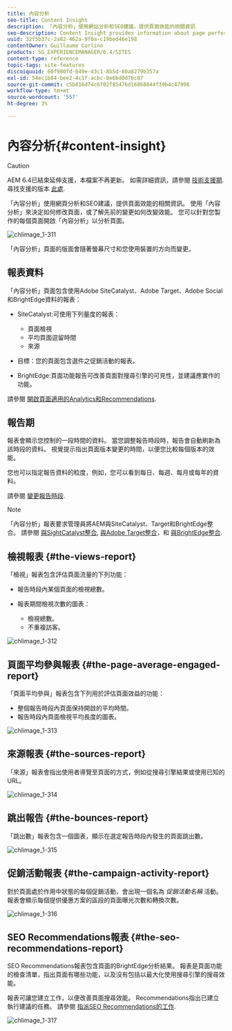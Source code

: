 ```yaml
---
title: 內容分析
seo-title: Content Insight
description: 「內容分析」使用網站分析和SEO建議，提供頁面效能的相關資訊
seo-description: Content Insight provides information about page performance using web analytics and SEO recommendation
uuid: 32f5b37c-2a82-462a-9f0a-c19bed46e198
contentOwner: Guillaume Carlino
products: SG_EXPERIENCEMANAGER/6.4/SITES
content-type: reference
topic-tags: site-features
discoiquuid: 60f980fd-049e-43c1-8b5d-60a8279b357a
exl-id: 54ec1b84-bee2-4c1f-acbc-8e6bd0d76c87
source-git-commit: c5b816d74c6f02f85476d16868844f39b4c47996
workflow-type: tm+mt
source-wordcount: '557'
ht-degree: 3%

---
```


# 內容分析{#content-insight}

>[!CAUTION]
>
>AEM 6.4已結束延伸支援，本檔案不再更新。 如需詳細資訊，請參閱 [技術支援期](https://helpx.adobe.com//tw/support/programs/eol-matrix.html). 尋找支援的版本 [此處](https://experienceleague.adobe.com/docs/).

「內容分析」使用網頁分析和SEO建議，提供頁面效能的相關資訊。 使用「內容分析」來決定如何修改頁面，或了解先前的變更如何改變效能。 您可以針對您製作的每個頁面開啟「內容分析」以分析頁面。

![chlimage_1-311](assets/chlimage_1-311.png)

「內容分析」頁面的版面會隨著螢幕尺寸和您使用裝置的方向而變更。

## 報表資料

「內容分析」頁面包含使用Adobe SiteCatalyst、Adobe Target、Adobe Social和BrightEdge資料的報表：

* SiteCatalyst:可使用下列量度的報表：

   * 頁面檢視
   * 平均頁面逗留時間
   * 來源

* 目標：您的頁面包含選件之促銷活動的報表。
* BrightEdge:頁面功能報告可改善頁面對搜尋引擎的可見性，並建議應實作的功能。

請參閱 [開啟頁面適用的Analytics和Recommendations](/help/sites-authoring/ci-analyze.md#opening-analytics-and-recommendations-for-a-page).

## 報告期

報表會顯示您控制的一段時間的資料。 當您調整報告時段時，報告會自動刷新為該時段的資料。 視覺提示指出頁面版本變更的時間，以便您比較每個版本的效能。

您也可以指定報告資料的粒度，例如，您可以看到每日、每週、每月或每年的資料。

請參閱 [變更報告時段](/help/sites-authoring/ci-analyze.md#changing-the-reporting-period).

>[!NOTE]
>
>「內容分析」報表要求管理員將AEM與SiteCatalyst、Target和BrightEdge整合。 請參閱 [與SightCatalyst整合](/help/sites-administering/adobeanalytics.md), [與Adobe Target整合](/help/sites-administering/target.md)，和 [與BrightEdge整合](/help/sites-administering/brightedge.md).

## 檢視報表 {#the-views-report}

「檢視」報表包含評估頁面流量的下列功能：

* 報告時段內某個頁面的檢視總數。
* 報表期間檢視次數的圖表：

   * 檢視總數。
   * 不重複訪客。

![chlimage_1-312](assets/chlimage_1-312.png)

## 頁面平均參與報表 {#the-page-average-engaged-report}

「頁面平均參與」報表包含下列用於評估頁面效益的功能：

* 整個報告時段內頁面保持開啟的平均時間。
* 報告時段內頁面檢視平均長度的圖表。

![chlimage_1-313](assets/chlimage_1-313.png)

## 來源報表 {#the-sources-report}

「來源」報表會指出使用者導覽至頁面的方式，例如從搜尋引擎結果或使用已知的URL。

![chlimage_1-314](assets/chlimage_1-314.png)

## 跳出報告 {#the-bounces-report}

「跳出數」報表包含一個圖表，顯示在選定報告時段內發生的頁面跳出數。

![chlimage_1-315](assets/chlimage_1-315.png)

## 促銷活動報表 {#the-campaign-activity-report}

對於頁面處於作用中狀態的每個促銷活動，會出現一個名為 *促銷活動名稱* 活動。 報表會顯示每個提供優惠方案的區段的頁面曝光次數和轉換次數。

![chlimage_1-316](assets/chlimage_1-316.png)

## SEO Recommendations報表 {#the-seo-recommendations-report}

SEO Recommendations報表包含頁面的BrightEdge分析結果。 報表是頁面功能的檢查清單，指出頁面有哪些功能，以及沒有包括以最大化使用搜尋引擎的搜尋效能。

報表可讓您建立工作，以便改善頁面搜尋效能。 Recommendations指出已建立執行建議的任務。 請參閱 [指派SEO Recommendations的工作](/help/sites-authoring/ci-analyze.md#assigning-tasks-for-seo-recommendations).

![chlimage_1-317](assets/chlimage_1-317.png)
